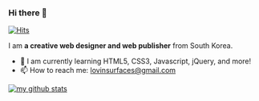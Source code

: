 ### Hi there 👋

[![Hits](https://hits.seeyoufarm.com/api/count/incr/badge.svg?url=https%3A%2F%2Fgithub.com%2Fabsolutelyfullycapable%2Fhit-counter&count_bg=%23E5E5E5&title_bg=%23F9687E&icon=&icon_color=%23E7E7E7&title=hits&edge_flat=true)](https://hits.seeyoufarm.com)

I am **a creative web designer and web publisher** from South Korea.
- 🌱 I am currently learning HTML5, CSS3, Javascript, jQuery, and more!
- 📫 How to reach me: lovinsurfaces@gmail.com

[![my github stats](https://github-readme-stats.vercel.app/api?username=absolutelyfullycapable)](https://github.com/anuraghazra/github-readme-stats)  

<!--
**absolutelyfullycapable/absolutelyfullycapable** is a ✨ _special_ ✨ repository because its `README.md` (this file) appears on your GitHub profile.

Here are some ideas to get you started:

- 🔭 I’m currently working on ...
- 🌱 I’m currently learning ...
- 👯 I’m looking to collaborate on ...
- 🤔 I’m looking for help with ...
- 💬 Ask me about ...
- 📫 How to reach me: ...
- 😄 Pronouns: ...
- ⚡ Fun fact: ...
-->
